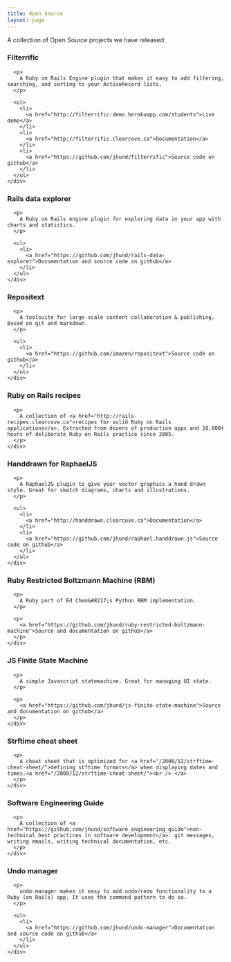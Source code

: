 ```yaml
---
title: Open Source
layout: page
---
```

A collection of Open Source projects we have released:

<div class="row-fluid">
  <div class="span6">
    <div class="well">
      <h3>
        Filterrific
      </h3>

      <p>
        A Ruby on Rails Engine plugin that makes it easy to add filtering, searching, and sorting to your ActiveRecord lists.
      </p>

      <ul>
        <li>
          <a href="http://filterrific-demo.herokuapp.com/students">Live demo</a>
        </li>
        <li>
          <a href="http://filterrific.clearcove.ca">Documentation</a>
        </li>
        <li>
          <a href="https://github.com/jhund/filterrific">Source code on github</a>
        </li>
      </ul>
    </div>
  </div>

  <div class="span5 offset1">
    <div class="well">
      <h3>
        Rails data explorer
      </h3>

      <p>
        A Ruby on Rails engine plugin for exploring data in your app with charts and statistics.
      </p>

      <ul>
        <li>
          <a href="https://github.com/jhund/rails-data-explorer">Documentation and source code on github</a>
        </li>
      </ul>
    </div>
  </div>
</div>

<div class="row-fluid">
  <div class="span6">
    <div class="well">
      <h3>
        Repositext
      </h3>

      <p>
        A toolsuite for large-scale content collaboration & publishing. Based on git and markdown.
      </p>

      <ul>
        <li>
          <a href="https://github.com/imazen/repositext">Source code on github</a>
        </li>
      </ul>
    </div>
  </div>

  <div class="span5 offset1">
    <div class="well">
      <h3>
        Ruby on Rails recipes
      </h3>

      <p>
        A collection of <a href="http://rails-recipes.clearcove.ca">recipes for solid Ruby on Rails applications</a>. Extracted from dozens of production apps and 10,000+ hours of deliberate Ruby on Rails practice since 2005.
      </p>
    </div>
  </div>
</div>

<div class="row-fluid">
  <div class="span6">
    <div class="well">
      <h3>
        Handdrawn for RaphaelJS
      </h3>

      <p>
        A RaphaelJS plugin to give your vector graphics a hand drawn style. Great for sketch diagrams, charts and illustrations.
      </p>

      <ul>
        <li>
          <a href="http://handdrawn.clearcove.ca">Documentation</a>
        </li>
        <li>
          <a href="https://github.com/jhund/raphael.handdrawn.js">Source code on github</a>
        </li>
      </ul>
    </div>
  </div>

  <div class="span5 offset1">
    <div class="well">
      <h3>
        Ruby Restricted Boltzmann Machine (RBM)
      </h3>

      <p>
        A Ruby port of Ed Chen&#8217;s Python RBM implementation.
      </p>

      <p>
        <a href="https://github.com/jhund/ruby-restricted-boltzmann-machine">Source and documentation on github</a>
      </p>
    </div>
  </div>
</div>

<div class="row-fluid">
  <div class="span6">
    <div class="well">
      <h3>
        JS Finite State Machine
      </h3>

      <p>
        A simple Javascript statemachine. Great for managing UI state.
      </p>

      <p>
        <a href="https://github.com/jhund/js-finite-state-machine">Source and documentation on github</a>
      </p>
    </div>
  </div>

  <div class="span5 offset1">
    <div class="well">
      <h3>
        Strftime cheat sheet
      </h3>

      <p>
        A cheat sheet that is optimized for <a href="/2008/12/strftime-cheat-sheet/">defining stftime formats</a> when displaying dates and times.<a href="/2008/12/strftime-cheat-sheet/"><br /> </a>
      </p>
    </div>
  </div>
</div>

<div class="row-fluid">
  <div class="span6">
    <div class="well">
      <h3>
        Software Engineering Guide
      </h3>

      <p>
        A collection of <a href="https://github.com/jhund/software_engineering_guide">non-technical best practices in software development</a>: git messages, writing emails, writing technical documentation, etc.
      </p>
    </div>
  </div>

  <div class="span5 offset1">
    <div class="well">
      <h3>
        Undo manager
      </h3>

      <p>
        undo-manager makes it easy to add undo/redo functionality to a Ruby (on Rails) app. It uses the command pattern to do so.
      </p>

      <ul>
        <li>
          <a href="https://github.com/jhund/undo-manager">Documentation and source code on github</a>
        </li>
      </ul>
    </div>
  </div>
</div>
